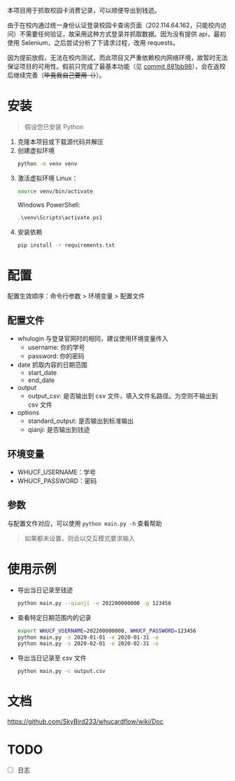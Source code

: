 本项目用于抓取校园卡消费记录，可以顺便导出到钱迹。

由于在校内通过统一身份认证登录校园卡查询页面（202.114.64.162，只能校内访问）不需要任何验证，故采用这种方式登录并抓取数据。因为没有提供 api，最初使用 Selenium，之后尝试分析了下请求过程，改用 requests。

因为提前放假，无法在校内测试，而此项目又严重依赖校内网络环境，故暂时无法保证项目的可用性。假前只完成了最基本功能（见 [commit 881bb98](https://github.com/SkyBird233/whucardflow/tree/881bb98506ec1aa27678d1568812619dfc5b5ccc)），会在返校后继续完善（~~毕竟我自己要用（）~~）。

# 安装
> 假设您已安装 Python

1. 克隆本项目或下载源代码并解压
2. 创建虚拟环境
    ```bash
    python -m venv venv
    ```
3. 激活虚拟环境
    Linux：
    ```bash
    source venv/bin/activate
    ```
    Windows PowerShell:
    ```PowerShell
    .\venv\Scripts\activate.ps1
    ```
4. 安装依赖
    ```bash
    pip install -r requirements.txt
    ```


# 配置
配置生效顺序：命令行参数 > 环境变量 > 配置文件
## 配置文件
- whulogin
    与登录官网时的相同，建议使用环境变量传入
    - username: 你的学号
    - password: 你的密码
- date
    抓取内容的日期范围
    - start_date
    - end_date
- output
    - output_csv: 是否输出到 csv 文件，填入文件名路径。为空则不输出到 csv 文件
- options
    - standard_output: 是否输出到标准输出
    - qianji: 是否输出到钱迹

## 环境变量
- WHUCF_USERNAME：学号
- WHUCF_PASSWORD：密码

## 参数
与配置文件对应，可以使用 `python main.py -h` 查看帮助

> 如果都未设置，则会以交互模式要求输入


# 使用示例
- 导出当日记录至钱迹
    ```bash
    python main.py --qianji -u 202200000000 -p 123456
    ```
- 查看特定日期范围内的记录
    ```bash
    export WHUCF_USERNAME=202200000000, WHUCF_PASSWORD=123456
    python main.py -s 2020-01-01 -e 2020-01-31 -o
    python main.py -s 2020-02-01 -e 2020-02-31 -o
    ```
- 导出当日记录至 csv 文件
    ```bash
    python main.py -c output.csv
    ```

# 文档
https://github.com/SkyBird233/whucardflow/wiki/Doc

# TODO
- [ ] 日志